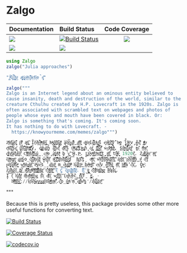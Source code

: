 # Zalgo

| **Documentation**                       | **Build Status**                           | **Code Coverage**               |
|:--------------------------------------- |:-------------------------------------------|:-------------------------------:|
| [![][docs-stable-img]][docs-stable-url] | [![Build Status][ci-img]][ci-url]          | [![][codecov-img]][codecov-url] |
| [![][docs-latest-img]][docs-latest-url] | [![][appveyor-img]][appveyor-url]          |                                 |


```julia
using Zalgo
zalgo("Julia approaches")

"J̳̋ͪ︡ų̔l̲̮̲̏̆͋i͖͈̬̭ͭ̄a̬ͯ a̖̖̝ͬͨ͢p̘͓̣̄̕p̯ͥ̍͘r̯ͧ̄o̘̖̮͌̚ã͔̍ͣc̗ͪh̨͗︢e̚s̡̡︡ͮ͐"
```

```julia
zalgo("""
Zalgo is an Internet legend about an ominous entity believed to
cause insanity, death and destruction of the world, similar to the
creature Cthulhu created by H.P. Lovecraft in the 1920s. Zalgo is
often associated with scrambled text on webpages and photos of
people whose eyes and mouth have been covered in black. Or:
Zalgo is something that's coming. It's coming soon.
It has nothing to do with Lovecraft. -
  https://knowyourmeme.com/memes/zalgo""")

Z̯͗ͮ̃ͣa̖ͬl̢͍͐͞g̣͖ͩó͓͚͒̋ į̜͞s̖̽͊︢ͩ ȧ̝̙̜ͦn͖̤̪̅︡̑ I̞̎n̤̅t̬̆ͬ͑ḛ͕͒͋̉ṟͤͮͫn̢̰̎̓ͥe̝̯̹︢͟t͓̹̤̋ lͯe͎ͮͮ̕g̬̝̬̲͑̐e͖̪͌̄n̢̘̭͒︢ḑ̹͓ͬ̎ͯ a̺̅b̽͜͡ō̰͔̻̮ų̘̜͊̑̒t̃ͮ︢͜ a̰̩̤ͯ̆͠n̢͖̽̆̃ͣ o͚̬͔̹ͪ͑m̝̀ͧȋ̱̺̎̌n͔̖͈͋ͥ̂o̱ͯ̒u̬̰̥̲ͥs̘̄̆̕ e̙̘̙͗n̝͋ͮ͢t͍̭͗ị͋͟ț̜͑̒̑͞ÿ̤̟̹̄̓ b̩ͮe̼̹͘l̼̟̯̊ị͖̼ͤ︠e͙͔̅v̡̰̖̍ē̙̙̎d̙̤͌ t̳̥ͧͩͭ̕o̠ͨ
c͖ͪͨ͞a︡̌̕͢ȗ̝̺̐ͥ͘s̩̅e̺̹̱͛ i̧̺̙͔̔͝n̻︠̀͡s̬̝͋̄a̳̘̻̋͞n̟̏͞i̪̲͗ͣͨͯt̨̖̔̊̑͒y̘̌, d̡̩̪̄͜ě̪̫a̱͙̞͛t͍h̭̥̔ â͇̘̙̑͊n̥̽d̯͐̐͡ ḑ̠̍ͨ̄͝ẽ͙̰̉̚s̙̗̏̚t̻͝r̘ͧͤ̇ͧú͉̪͝c͓̜͓͒̎ͩt̺̑ï̳̼ͣo͙̞͖̪︡ṅ̩̦ ȯ̩͎̬̼f̧̹̠͉̈ t̳̫͊̄͠h̳͇̠̋͋͞e̤̟͌ͭ̚ ẇ͔o̠ͨ̆͊r͖̭͕ͨͯ͘l̫ͣ͜d̙͕ͧͭ, s̼̔i͙̱͋m̪̞i̭͇̐͛̔l̲̩̏̋̉͝ä̢͉ͤr̖̦̽ t͕͚ͧo̦͛̑ t̮ͫ̑h̭ͯe͎̦̹͐̎͊
c̨̪ͮ̎̍r̲͑̀̀ȩ̝̰ͥ̎̈ä̹̖t̥︢̽̏͟u̠͋ͨ̕͢r̨̻̟͛e̥̎︠̐̓ C͖͌ͧţ̠̈ͦ̔̕ḫ̱̄ͣ̇͛ù̬ͭ͝l̯̝̟̐̊͟h̦́͢͟ú̪̳̜ c͕r̜̼̄ͦ̕e̡̕ḁ͐t͚̮̣͚̽e̥̊̒ͯd͙̮͎͑ͪ̄ b̭͘y̫̗͉︡͞ H̹̮̍.P̫̤ͧ. L̞̳͓̍ͭo͖͍ͥ︢v̘͉ͫ͞e̳͙͌͟c̠ͭ̌r̫ͭͤa̼̜͑͝f̪̜͛͟ṫ̪̤̪ i̮̼̺ͨ͝n̺̭̆͋͘ t̨̠̫̦̐h͉̗ͭͯĕ͍̼̟̮̀ 1920s̭͐̽︠. Z̟̩̃͜a͇͍ͮ͒l̰̻̜︠͡g̭̮ͧo̹ͬ͞ i̭͗ͣs̬͓̄ͯ̃
ȍ̧̯͐f̹̟̭ͮͦt̗ͯe̡̥͚ͮn̬̼̖ͫ a̺̤̲͑s͓̦ͪs̪̠̯̋o̲̔c̨͉ͨi͇͛͋͊a̤︢ͪ︢t̹̱͑e͙̜̮͑̚ḏ͓̭ͦ͛ w̟̠̋i̭͝t͉̬̝̀͛h͎ͬ͛͊ s̯̻̽ͧ͘c͇̹͠͡͝r̥̝̐͞ą̰︡̑m̤̒͋͘b̫͍̲︠̍ͥl͇͈̻͋͊͝e͈͈̺͗̍d̥̠̅͡ t̲̄ͥ̍͜ȩ̜̇͗x̤͋̋̒̅t̺̩̚ o͉̻ͩͫn̢̠̒͞ w̼̔̈̎ͪe͎̝̗͒̍͠b̰̏͐̚p̖͕̎︢ͨ̋ã̭g͍̲̽̃̕͝e̙͈̐̅͗̚s̜̙̼̫͞͡ ā̰̍͢n͉̯͒͞ḑ̦̤͝ p͖̚h̭̽͠o̺̅ͮ͢t͈︢̅ͫ̕ô̞̳̩s̮ͭ͛ͨ o͖͑̇ͥ͒f̥̓
p̤͗ê̢̝͈͓̊o͓̟︢̅p̩̣̉̄ͧ̓l̮︠︢̔̚e̺̩̞ͣ͐ͤ w̰̺̙ͯ̊h͙ͩ̔o̗̪͚͘s͔̙̯ͨ̽̕ḙ̢̐ͨ̓͠ ě̞ͩÿ̝̌e̗︡s̲̮̽ a̽͟͜n̗̦̏͐d͇̖ͤ̕ m̳̋o͖͍̩͐ͬ͟u̬͕̯͗t̢͕̪͐̉h̜ͧ̂ͫ h̨͒a̡͚͚͌̚v̺̙͝e͍ͧ͘͟ b̰̕e̙̲ͫ︠e̞̖̟̯ͭ͠n̰̂͊͝ c̗ͧo̺͒͒v̲̙̫̋̐e̻̮͐͡r̯͋͒͝e̞ͯ︠͢d͉̺̈ i̗͔︡ͩ͞n̩̟͎͔͛̎ b͓͉̳̩ͣ̑ļ͔̝̘ͫ͋ä̩̍̒ċ͙́̏k͊͟. O̟̯̕r͕̖͙̤ͣ͘:
Ź͖̹ā̖̩͌l̮̝ͨg̹̎͢õ̠̇̊͜ i̫̪͑ͯş͕̀ͦ̚͟ s̮̯ͩ̐͝͡ǫ̩ͬ͒m̳ͥ̊ͪ︡e̙͙͌ͬ͟t̗͖ͦ̑͝ẖ̪͇ͫ̎i̜͈ͣ̋͋͘ṋ͍ͦ̇͊̕g̼ͯ͞ ť͙͒͟h͇͈̐ͤͤ̕a͖͐̽̈̎t̜͇ͩ̒͝'s̘̃︢̄ c̼̖̉͡o̹͕̭͗̌͜m̘͈͚̎̓︡i̥̭ͧ̓͢n͌͗̑ĝ̘ͦ̆. I̗͋̎t̲͛'s̞̙̺͇̈ͧ ċ̘̐̏͟͝o̧͗͋ͤ͞m̝̜͕̫ͧ͞i͍͎̞︡͢n̺ͮg̨̹ͦ s̻̲̋̏ͪő̢̫ͧ̀o̡̒̔͋̽n̪͍̕.
I̜̙̅͡t͔͎͒ h̨̻͑͛a̺͌͊̕s̻̰ͩ̓̇ ň͓ͣ͌o͉t̝̽ͦh̠̦͕ͫͥi͚̕͢͞n̖g͎ ṯ︡̈̈̚o͙̍ d̫ͨ͌ȍ̟͈̂ w̥̬̝︡i̯͒͗t͇̋ḩ̖︢͝ L̤̇ͮǫ̰ͣ̎̑̀v̞͙̚ě̩̃c̢̋r̳︡ͨ̐͒a̰̗̻͙͋ḟ̤̚͡t̻̪̳ͩ. -
  h͉ͩͭ̚t̊ͨ͡t̳ͮp͉͕͇̂̽s̯͕͇̽̎̕://k̝̤͐̇n̦︠̀͞ȏ̻̭͜ẁ̹̥̗̱y͕ͭ͢o̰͚͟͢u̡͙͖ͨȓ͈︡m͎͊︢̓ę͇︡͑ͤͫm̲͔̟ͫe͉͛͌̚.c̺͉͊͋o̝̲̣̽m̳̳ͣͣͩ/ṃ̬̓͡e͎͍̟̪ͨm̝̻̎̏e͒ͯs̟̮̼̒/z͙̦̝ͤ͒̀a̢͙̓͒l̨̰͉̋g͎̀͐̃͘o̺ͫ͐͠

```

"""

Because this is pretty useless, this package provides some other more useful functions for converting text.

[![Build Status](https://travis-ci.com/cormullion/Zalgo.jl.svg?branch=master)](https://travis-ci.com/cormullion/Zalgo.jl)

[![Coverage Status](https://coveralls.io/repos/cormullion/Zalgo.jl/badge.svg?branch=master&service=github)](https://coveralls.io/github/cormullion/Zalgo.jl?branch=master)

[![codecov.io](http://codecov.io/github/cormullion/Zalgo.jl/coverage.svg?branch=master)](http://codecov.io/github/cormullion/Zalgo.jl?branch=master)

[docs-stable-img]: https://img.shields.io/badge/docs-stable%20release-blue.svg
[docs-stable-url]: https://cormullion.github.io/Zalgo.jl/stable/

[docs-latest-img]: https://img.shields.io/badge/docs-in_development-orange.svg
[docs-latest-url]: https://cormullion.github.io/Zalgo.jl/latest/

[travis-img]: https://travis-ci.com/cormullion/Zalgo.jl.svg?branch=master
[travis-url]: https://travis-ci.com/cormullion/Zalgo.jl

[appveyor-img]: https://ci.appveyor.com/api/projects/status/59hherf65c713iaw/branch/master?svg=true
[appveyor-url]: https://ci.appveyor.com/project/cormullion/zalgo-jl

[codecov-img]: https://codecov.io/gh/cormullion/zalgo.jl/branch/master/graph/badge.svg
[codecov-url]: https://codecov.io/gh/cormullion/zalgo.jl

[ci-img]: https://github.com/cormullion/zalgo.jl/workflows/CI/badge.svg
[ci-url]: https://github.com/cormullion/zalgo.jl/actions?query=workflow%3ACI